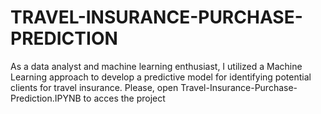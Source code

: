 # TRAVEL-INSURANCE-PURCHASE-PREDICTION
As a data analyst and machine learning enthusiast, I utilized a Machine Learning approach to develop a predictive model for identifying potential clients for travel insurance. Please, open Travel-Insurance-Purchase-Prediction.IPYNB to acces the project
